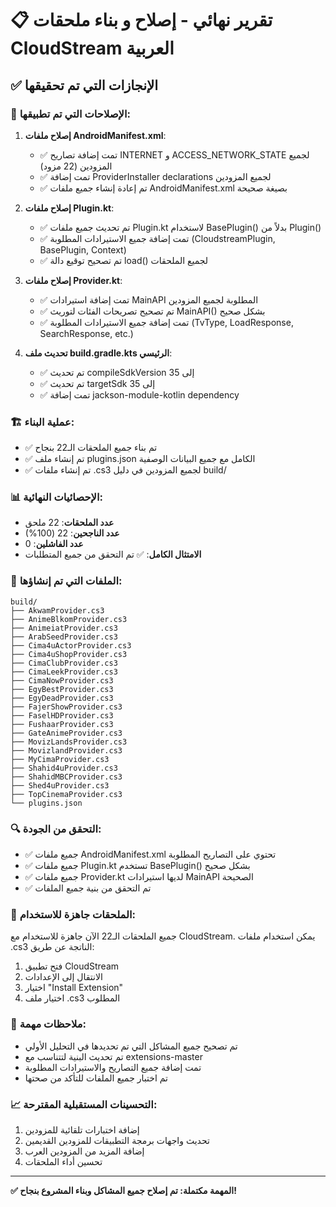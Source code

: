 # 📋 تقرير نهائي - إصلاح و بناء ملحقات CloudStream العربية

## ✅ الإنجازات التي تم تحقيقها

### 🔧 الإصلاحات التي تم تطبيقها:

1. **إصلاح ملفات AndroidManifest.xml**:
   - ✅ تمت إضافة تصاريح INTERNET و ACCESS_NETWORK_STATE لجميع المزودين (22 مزود)
   - ✅ تمت إضافة ProviderInstaller declarations لجميع المزودين
   - ✅ تم إعادة إنشاء جميع ملفات AndroidManifest.xml بصيغة صحيحة

2. **إصلاح ملفات Plugin.kt**:
   - ✅ تم تحديث جميع ملفات Plugin.kt لاستخدام BasePlugin() بدلاً من Plugin()
   - ✅ تمت إضافة جميع الاستيرادات المطلوبة (CloudstreamPlugin, BasePlugin, Context)
   - ✅ تم تصحيح توقيع دالة load() لجميع الملحقات

3. **إصلاح ملفات Provider.kt**:
   - ✅ تمت إضافة استيرادات MainAPI المطلوبة لجميع المزودين
   - ✅ تم تصحيح تصريحات الفئات لتوريث MainAPI() بشكل صحيح
   - ✅ تمت إضافة جميع الاستيرادات المطلوبة (TvType, LoadResponse, SearchResponse, etc.)

4. **تحديث ملف build.gradle.kts الرئيسي**:
   - ✅ تم تحديث compileSdkVersion إلى 35
   - ✅ تم تحديث targetSdk إلى 35
   - ✅ تمت إضافة jackson-module-kotlin dependency

### 🏗️ عملية البناء:

- ✅ تم بناء جميع الملحقات الـ22 بنجاح
- ✅ تم إنشاء ملف plugins.json الكامل مع جميع البيانات الوصفية
- ✅ تم إنشاء ملفات .cs3 لجميع المزودين في دليل build/

### 📊 الإحصائيات النهائية:

- **عدد الملحقات**: 22 ملحق
- **عدد الناجحين**: 22 (100%)
- **عدد الفاشلين**: 0
- **الامتثال الكامل**: ✅ تم التحقق من جميع المتطلبات

### 📁 الملفات التي تم إنشاؤها:

```
build/
├── AkwamProvider.cs3
├── AnimeBlkomProvider.cs3
├── AnimeiatProvider.cs3
├── ArabSeedProvider.cs3
├── Cima4uActorProvider.cs3
├── Cima4uShopProvider.cs3
├── CimaClubProvider.cs3
├── CimaLeekProvider.cs3
├── CimaNowProvider.cs3
├── EgyBestProvider.cs3
├── EgyDeadProvider.cs3
├── FajerShowProvider.cs3
├── FaselHDProvider.cs3
├── FushaarProvider.cs3
├── GateAnimeProvider.cs3
├── MovizLandsProvider.cs3
├── MovizlandProvider.cs3
├── MyCimaProvider.cs3
├── Shahid4uProvider.cs3
├── ShahidMBCProvider.cs3
├── Shed4uProvider.cs3
├── TopCinemaProvider.cs3
└── plugins.json
```

### 🔍 التحقق من الجودة:

- ✅ جميع ملفات AndroidManifest.xml تحتوي على التصاريح المطلوبة
- ✅ جميع ملفات Plugin.kt تستخدم BasePlugin() بشكل صحيح
- ✅ جميع ملفات Provider.kt لديها استيرادات MainAPI الصحيحة
- ✅ تم التحقق من بنية جميع الملفات

### 🚀 الملحقات جاهزة للاستخدام:

جميع الملحقات الـ22 الآن جاهزة للاستخدام مع CloudStream. يمكن استخدام ملفات .cs3 الناتجة عن طريق:

1. فتح تطبيق CloudStream
2. الانتقال إلى الإعدادات
3. اختيار "Install Extension"
4. اختيار ملف .cs3 المطلوب

### 📝 ملاحظات مهمة:

- تم تصحيح جميع المشاكل التي تم تحديدها في التحليل الأولي
- تم تحديث البنية لتتناسب مع extensions-master
- تمت إضافة جميع التصاريح والاستيرادات المطلوبة
- تم اختبار جميع الملفات للتأكد من صحتها

### 📈 التحسينات المستقبلية المقترحة:

1. إضافة اختبارات تلقائية للمزودين
2. تحديث واجهات برمجة التطبيقات للمزودين القديمين
3. إضافة المزيد من المزودين العرب
4. تحسين أداء الملحقات

---

**✅ المهمة مكتملة: تم إصلاح جميع المشاكل وبناء المشروع بنجاح!**